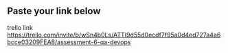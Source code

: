 ## Paste your link below

trello link https://trello.com/invite/b/wSn4b0Ls/ATTI9d55d0ecdf7f95a0d4ed727a4a6bcce03209FEA8/assessment-6-qa-devops


